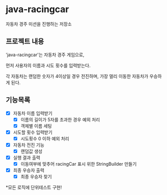 # java-racingcar

자동차 경주 미션을 진행하는 저장소

## 프로젝트 내용

'java-racingcar'는 자동차 경주 게임으로, 

먼저 사용자의 이름과 시도 횟수를 입력받는다.

각 자동차는 랜덤한 숫자가 4이상일 경우 전진하며, 가장 멀리 이동한 자동차가 우승하게 된다.

## 기능목록

* [x] 자동차 이름 입력받기
    * [x] 이름의 길이가 5자를 초과한 경우 예외 처리
    * [x] 객체별 이름 세팅
* [x] 시도할 횟수 입력받기
    * [x] 시도횟수 0 이하 예외 처리
* [x] 자동차 전진 기능
    * [x] 랜덤값 생성
* [x] 실행 결과 출력
    * [x] 이동여부에 맞추어 racingCar 표시 위한 StringBuilder 만들기
* [x] 최종 우승자 출력
  * [x] 최종 우승자 찾기

 *모든 로직에 단위테스트 구현!
